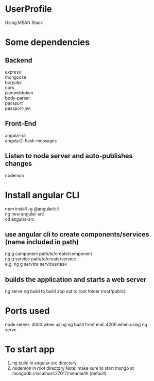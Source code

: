 # UserProfile
Using MEAN Stack

# Some dependencies
## Backend  
express  
mongoose  
bcryptjs  
cors  
jsonwebtoken  
body-parser  
passport  
passport-jwt  

## Front-End
angular-cli  
angular2-flash-messages  

## Listen to node server and auto-publishes changes
nodemon  


# Install angular CLI
npm install -g @angular/cli  
ng new angular-src  
cd angular-src  

## use angular cli to create components/services (name included in path)
ng g component path/to/create/component  
ng g service path/to/create/service  
e.g. ng g service services/task

## builds the application and starts a web server
ng serve
ng build to build app out to root folder (root/public)


# Ports used
node server: 3000 when using ng build
front end: 4200 when using ng serve


# To start app
1. ng build in angular-src directory
2. nodemon in root directory
Note: make sure to start mongo at mongodb://localhost:27017/meanauth (default)

